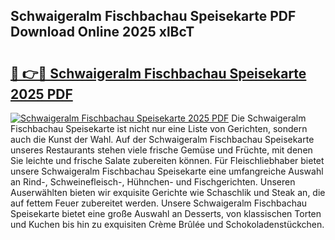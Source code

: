 ## Schwaigeralm Fischbachau Speisekarte PDF Download Online 2025 xlBcT

# <h2><a href="http://gcan28o.nevu.top/?p=Schwaigeralm+Fischbachau+Speisekarte">🔗 👉🔴 Schwaigeralm Fischbachau Speisekarte 2025 PDF</a></h2>

[![Schwaigeralm Fischbachau Speisekarte 2025 PDF](https://i.imgur.com/dBaPXMq.png)](http://gcan28o.nevu.top/?p=Schwaigeralm+Fischbachau+Speisekarte)
Die Schwaigeralm Fischbachau Speisekarte ist nicht nur eine Liste von Gerichten, sondern auch die Kunst der Wahl. Auf der Schwaigeralm Fischbachau Speisekarte unseres Restaurants stehen viele frische Gemüse und Früchte, mit denen Sie leichte und frische Salate zubereiten können. Für Fleischliebhaber bietet unsere Schwaigeralm Fischbachau Speisekarte eine umfangreiche Auswahl an Rind-, Schweinefleisch-, Hühnchen- und Fischgerichten. Unseren Auserwählten bieten wir exquisite Gerichte wie Schaschlik und Steak an, die auf fettem Feuer zubereitet werden. Unsere Schwaigeralm Fischbachau Speisekarte bietet eine große Auswahl an Desserts, von klassischen Torten und Kuchen bis hin zu exquisiten Crème Brûlée und Schokoladenstückchen.

